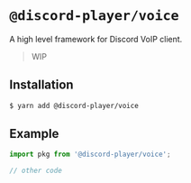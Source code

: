 # `@discord-player/voice`

A high level framework for Discord VoIP client.

> WIP

## Installation

```sh
$ yarn add @discord-player/voice
```

## Example

```js
import pkg from '@discord-player/voice';

// other code
```

